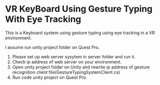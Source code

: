 # VR KeyBoard Using Gesture Typing With Eye Tracking

This is a Keyboard system using gesture typing using eye tracking in a VR environment.

I assume run unity project folder on Quest Pro.

1. Please set up web server sysytem in server folder and run it.
2. Check ip address of web server on your environment.
3. Open unity project folder on Unity and rewrite ip address of gesture recognition client file(GestureTypingSystemClient.cs)
4. Run code unity project on Quest Pro.
